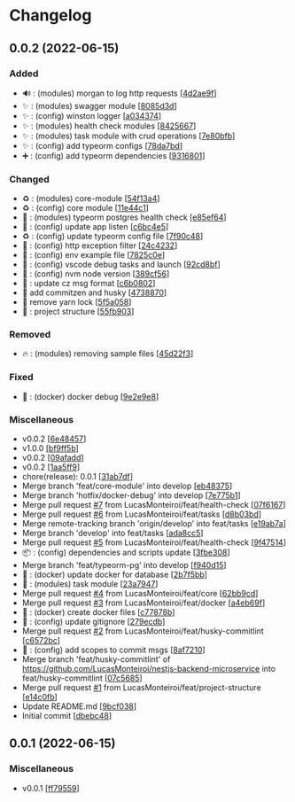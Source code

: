 # Changelog

<a name="0.0.2"></a>
## 0.0.2 (2022-06-15)

### Added

- 🔊 : (modules) morgan to log http requests [[4d2ae9f](https://github.com/LucasMonteiroi/nestjs-backend-microservice/commit/4d2ae9f0a7b65ccdd87ff0bf719a90f6cc0c0df3)]
- ✨ : (modules) swagger module [[8085d3d](https://github.com/LucasMonteiroi/nestjs-backend-microservice/commit/8085d3daa34a626094f0d45f163d8b8d112abf9b)]
- ✨ : (config) winston logger [[a034374](https://github.com/LucasMonteiroi/nestjs-backend-microservice/commit/a034374c29668dbfaefc2e122d86e44b83c36e8a)]
- ✨ : (modules) health check modules [[8425667](https://github.com/LucasMonteiroi/nestjs-backend-microservice/commit/8425667d60a2e219616c153416fe5254c01affff)]
- ✨ : (modules) task module with crud operations [[7e80bfb](https://github.com/LucasMonteiroi/nestjs-backend-microservice/commit/7e80bfb247d566011ff68f6894a4c640ceebe959)]
- ✨ : (config) add typeorm configs [[78da7bd](https://github.com/LucasMonteiroi/nestjs-backend-microservice/commit/78da7bdfe1bd9e7a99604f3b57d5e7255ea7f86b)]
- ➕ : (config) add typeorm dependencies [[9316801](https://github.com/LucasMonteiroi/nestjs-backend-microservice/commit/931680134855e38afe59e585e16b822eb2e61367)]

### Changed

- ♻️ : (modules) core-module [[54f13a4](https://github.com/LucasMonteiroi/nestjs-backend-microservice/commit/54f13a405878293376f6182c47c156e2c232c7d2)]
- ♻️ : (config) core module [[11e44c1](https://github.com/LucasMonteiroi/nestjs-backend-microservice/commit/11e44c1f67c80e69723fbeb1b0ec6704e2d87422)]
- 🎨 : (modules) typeorm postgres health check [[e85ef64](https://github.com/LucasMonteiroi/nestjs-backend-microservice/commit/e85ef64531b37d79517ccab169c65d70c6e2d483)]
- 🔧 : (config) update app listen [[c6bc4e5](https://github.com/LucasMonteiroi/nestjs-backend-microservice/commit/c6bc4e52a601a6d196ca152ab5ad569e9cd2dd64)]
- ♻️ : (config) update typeorm config file [[7f90c48](https://github.com/LucasMonteiroi/nestjs-backend-microservice/commit/7f90c48c124f56a2953304aa89b4b2dab6078080)]
- 🎨 : (config) http exception filter [[24c4232](https://github.com/LucasMonteiroi/nestjs-backend-microservice/commit/24c4232dec25a8528677bee4a51304ff521d2ffa)]
- 🔧 : (config) env example file [[7825c0e](https://github.com/LucasMonteiroi/nestjs-backend-microservice/commit/7825c0e1a1912315bacaeecd7e9040a5c505e5a4)]
- 🎨 : (config) vscode debug tasks and launch [[92cd8bf](https://github.com/LucasMonteiroi/nestjs-backend-microservice/commit/92cd8bfc11777c521ab3d1c04668184cb9623703)]
- 🔧 : (config) nvm node version [[389cf56](https://github.com/LucasMonteiroi/nestjs-backend-microservice/commit/389cf5629c671754054538528ddb0c170e2a5d24)]
- 🔧 :  update cz msg format [[c6b0802](https://github.com/LucasMonteiroi/nestjs-backend-microservice/commit/c6b080231083dd2b50c2121583003b113c130ed3)]
- 🔧 add commitzen and husky [[4738870](https://github.com/LucasMonteiroi/nestjs-backend-microservice/commit/4738870913c31017334bbacbb1ba528ae7923f84)]
- 🔧 remove yarn lock [[5f5a058](https://github.com/LucasMonteiroi/nestjs-backend-microservice/commit/5f5a058b91683f6a6c8b9236c72815d61118a2b6)]
- 🎨 : project structure [[55fb903](https://github.com/LucasMonteiroi/nestjs-backend-microservice/commit/55fb90382167ac60d154089202986fe868f231c4)]

### Removed

- 🔥 : (modules) removing sample files [[45d22f3](https://github.com/LucasMonteiroi/nestjs-backend-microservice/commit/45d22f308ed0c9661bdda9c8d51994ce0a366f6f)]

### Fixed

- 🐛 : (docker) docker debug [[9e2e9e8](https://github.com/LucasMonteiroi/nestjs-backend-microservice/commit/9e2e9e80457954f38c657606539ff3fc1c76092e)]

### Miscellaneous

-  v0.0.2 [[6e48457](https://github.com/LucasMonteiroi/nestjs-backend-microservice/commit/6e48457b9c23b5e271965b5fa93ca579e8a7b0c1)]
-  v1.0.0 [[bf9ff5b](https://github.com/LucasMonteiroi/nestjs-backend-microservice/commit/bf9ff5bce29f9624d7d25456b498762e8d5bf5a3)]
-  v0.0.2 [[09afadd](https://github.com/LucasMonteiroi/nestjs-backend-microservice/commit/09afaddc97658d09ab6fc747b38571d1f0498d0a)]
-  v0.0.2 [[1aa5ff9](https://github.com/LucasMonteiroi/nestjs-backend-microservice/commit/1aa5ff908bb0492c7eb7f73a0be97ea7a089bd58)]
-  chore(release): 0.0.1 [[31ab7df](https://github.com/LucasMonteiroi/nestjs-backend-microservice/commit/31ab7dfb3d4265e9d8190c6db2a87bc660536355)]
-  Merge branch &#x27;feat/core-module&#x27; into develop [[eb48375](https://github.com/LucasMonteiroi/nestjs-backend-microservice/commit/eb48375dbb574a1eb5feddc86341b9637f65a9ca)]
-  Merge branch &#x27;hotfix/docker-debug&#x27; into develop [[7e775b1](https://github.com/LucasMonteiroi/nestjs-backend-microservice/commit/7e775b1bf5d4aa3c26e13889170d226ae1be15c6)]
-  Merge pull request [#7](https://github.com/LucasMonteiroi/nestjs-backend-microservice/issues/7) from LucasMonteiroi/feat/health-check [[07f6167](https://github.com/LucasMonteiroi/nestjs-backend-microservice/commit/07f61678ce02695a50cce92b783f47708eba44a7)]
-  Merge pull request [#6](https://github.com/LucasMonteiroi/nestjs-backend-microservice/issues/6) from LucasMonteiroi/feat/tasks [[d8b03bd](https://github.com/LucasMonteiroi/nestjs-backend-microservice/commit/d8b03bd432be7084f51809ea6a8499a1696f1e2f)]
-  Merge remote-tracking branch &#x27;origin/develop&#x27; into feat/tasks [[e19ab7a](https://github.com/LucasMonteiroi/nestjs-backend-microservice/commit/e19ab7a55ae06d8057002c1531da1713ad8f1c3a)]
-  Merge branch &#x27;develop&#x27; into feat/tasks [[ada8cc5](https://github.com/LucasMonteiroi/nestjs-backend-microservice/commit/ada8cc5730b16dbd04c412465ad3b23b192dc4b9)]
-  Merge pull request [#5](https://github.com/LucasMonteiroi/nestjs-backend-microservice/issues/5) from LucasMonteiroi/feat/health-check [[9f47514](https://github.com/LucasMonteiroi/nestjs-backend-microservice/commit/9f47514d4b041a463a7f89602027cd843bbdb2c1)]
- 📦 : (config) dependencies and scripts update [[3fbe308](https://github.com/LucasMonteiroi/nestjs-backend-microservice/commit/3fbe308be7aecfb1041c9a8aa4ea02567352f00a)]
-  Merge branch &#x27;feat/typeorm-pg&#x27; into develop [[f940d15](https://github.com/LucasMonteiroi/nestjs-backend-microservice/commit/f940d158acd338742fb72cfa4e77a7a206a3917d)]
- 🐳 : (docker) update docker for database [[2b7f5bb](https://github.com/LucasMonteiroi/nestjs-backend-microservice/commit/2b7f5bb801ab42992bd734ad8e20cdfdcba05ddf)]
- 🚧 : (modules) task module [[23a7947](https://github.com/LucasMonteiroi/nestjs-backend-microservice/commit/23a79472edddbd8ba162e8fadd2112086daf4acd)]
-  Merge pull request [#4](https://github.com/LucasMonteiroi/nestjs-backend-microservice/issues/4) from LucasMonteiroi/feat/core [[62bb9cd](https://github.com/LucasMonteiroi/nestjs-backend-microservice/commit/62bb9cd7cbaec10eff8a79f41a3b7794cea09b45)]
-  Merge pull request [#3](https://github.com/LucasMonteiroi/nestjs-backend-microservice/issues/3) from LucasMonteiroi/feat/docker [[a4eb69f](https://github.com/LucasMonteiroi/nestjs-backend-microservice/commit/a4eb69f13c56a79d4df2a84414c17ab87f24a97e)]
- 🐳 : (docker) create docker files [[c77878b](https://github.com/LucasMonteiroi/nestjs-backend-microservice/commit/c77878b57269eaad0828c032bbd6c647e36f1ab8)]
- 🙈 : (config) update gitignore [[279ecdb](https://github.com/LucasMonteiroi/nestjs-backend-microservice/commit/279ecdb949e81a6cebb3508f75c639889b36509c)]
-  Merge pull request [#2](https://github.com/LucasMonteiroi/nestjs-backend-microservice/issues/2) from LucasMonteiroi/feat/husky-commitlint [[c6572bc](https://github.com/LucasMonteiroi/nestjs-backend-microservice/commit/c6572bcf7731618dfb57f1affcf552a48c0bd57e)]
- 🚩 : (config) add scopes to commit msgs [[8af7210](https://github.com/LucasMonteiroi/nestjs-backend-microservice/commit/8af721008653f964525895e372019653a5133a05)]
-  Merge branch &#x27;feat/husky-commitlint&#x27; of https://github.com/LucasMonteiroi/nestjs-backend-microservice into feat/husky-commitlint [[07c5685](https://github.com/LucasMonteiroi/nestjs-backend-microservice/commit/07c5685394457d48ebd3f924aa311b04f6bd1f81)]
-  Merge pull request [#1](https://github.com/LucasMonteiroi/nestjs-backend-microservice/issues/1) from LucasMonteiroi/feat/project-structure [[e14c0fb](https://github.com/LucasMonteiroi/nestjs-backend-microservice/commit/e14c0fb16768e0c0ce7b158bf49b944cd9d88f19)]
-  Update README.md [[9bcf038](https://github.com/LucasMonteiroi/nestjs-backend-microservice/commit/9bcf0383cd62e400e94dd0fd91c622cb6bcb14a9)]
-  Initial commit [[dbebc48](https://github.com/LucasMonteiroi/nestjs-backend-microservice/commit/dbebc482ec3bf0a02a006478a85cbf6d9f697cb7)]


<a name="0.0.1"></a>
## 0.0.1 (2022-06-15)

### Miscellaneous

-  v0.0.1 [[ff79559](https://github.com/LucasMonteiroi/nestjs-backend-microservice/commit/ff79559f939874cf2a4b9a5526ce11806e98eae1)]



